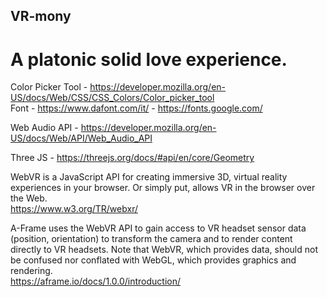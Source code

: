 ## VR-mony
 # A platonic solid love experience.


Color Picker Tool - https://developer.mozilla.org/en-US/docs/Web/CSS/CSS_Colors/Color_picker_tool
<br>
Font - https://www.dafont.com/it/ - https://fonts.google.com/
<br>

Web Audio API - https://developer.mozilla.org/en-US/docs/Web/API/Web_Audio_API
<br>

Three JS - https://threejs.org/docs/#api/en/core/Geometry
<br>

WebVR is a JavaScript API for creating immersive 3D, virtual reality experiences in your browser. Or simply put, allows VR in the browser over the Web.
<br>
https://www.w3.org/TR/webxr/
<br>

A-Frame uses the WebVR API to gain access to VR headset sensor data (position, orientation) to transform the camera and to render content directly to VR headsets. Note that WebVR, which provides data, should not be confused nor conflated with WebGL, which provides graphics and rendering.<br>
https://aframe.io/docs/1.0.0/introduction/
